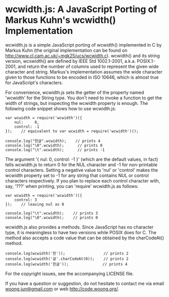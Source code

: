   wcwidth.js: A JavaScript Porting of Markus Kuhn's wcwidth() Implementation
  ==========================================================================

  wcwidth.js is a simple JavaScript porting of wcwidth() implemented in C by
  Markus Kuhn (the original implementation can be found on
  http://www.cl.cam.ac.uk/~mgk25/ucs/wcwidth.c). wcwidth() and its string
  version, wcswidth() are defined by IEEE Std 1002.1-2001, a.k.a. POSIX.1-2001,
  and return the number of columns used to represent the given wide character
  and string. Markus's implementation assumes the wide character given to those
  functions to be encoded in ISO 10646, which is almost true for JavaScript's
  characters.

  For convenience, wcwidth.js sets the getter of the property named 'wcwidth'
  for the String type. You don't need to invoke a function to get the width of
  strings, but inspecting the wcwidth property is enough. The following code
  snippet shows how to use wcwidth.js:

    var wcwidth = require('wcwidth')({
        nul:     0,
        control: -1
    });    // equivalent to var wcwidth = require('wcwidth')();

    console.log("한글".wcwidth);    // prints 4
    console.log("\0".wcwidth);      // prints 0
    console.log("\t".wcwidth);      // prints -1

  The argument '{ nul: 0, control: -1 }' (which are the default values, in fact)
  tells wcwidth.js to return 0 for the NUL character and -1 for non-printable
  control characters. Setting a negative value to 'nul' or 'control' makes the
  wcwidth property set to -1 for any string that contains NUL or control
  characters respectively. If you plan to replace each control character with,
  say, '???' when printing, you can 'require' wcwidth.js as follows:

    var wcwidth = require('wcwidth')({
        control: 3
    });    // leaving nul as 0

    console.log("\t".wcwidth);    // prints 3
    console.log("\0".wcwidth);    // prints 0

  wcwidth.js also provides a methods. Since JavaScript has no character type, it
  is meaningless to have two versions while POSIX does for C. The method also
  accepts a code value that can be obtained by the charCodeAt() method.

    console.log(wcwidth('한'));                 // prints 2
    console.log(wcwidth('글'.charCodeAt(0));    // prints 2
    console.log(wcwidth('한글'));               // prints 4

  For the copyright issues, see the accompanying LICENSE file.

  If you have a question or suggestion, do not hesitate to contact me via email
  <woong.jun@gmail.com> or web <http://code.woong.org/>.
